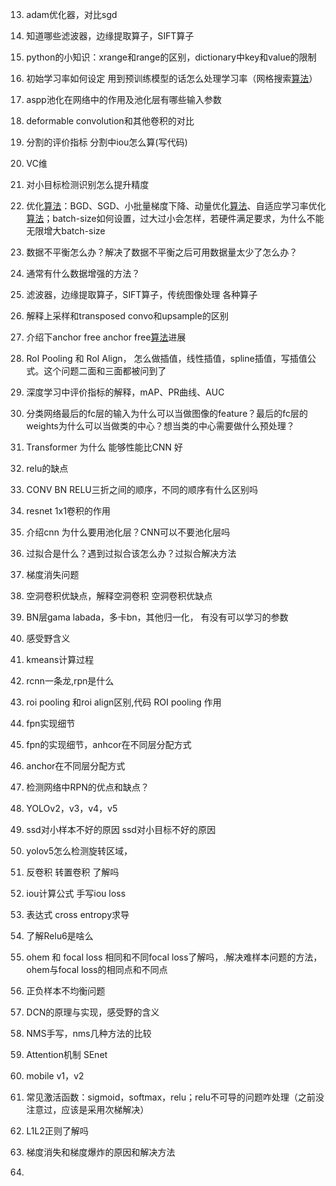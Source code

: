 13. adam优化器，对比sgd

15. 知道哪些滤波器，边缘提取算子，SIFT算子

16. python的小知识：xrange和range的区别，dictionary中key和value的限制

19. 初始学习率如何设定 用到预训练模型的话怎么处理学习率（网格搜索[算法](https://www.nowcoder.com/jump/super-jump/word?word=算法)）

17. aspp池化在网络中的作用及池化层有哪些输入参数

27. deformable convolution和其他卷积的对比

8. 分割的评价指标 分割中iou怎么算(写代码)

37. VC维

39. 对小目标检测识别怎么提升精度

40. 优化[算法](https://www.nowcoder.com/jump/super-jump/word?word=算法)：BGD、SGD、小批量梯度下降、动量优化[算法](https://www.nowcoder.com/jump/super-jump/word?word=算法)、自适应学习率优化[算法](https://www.nowcoder.com/jump/super-jump/word?word=算法)；batch-size如何设置，过大过小会怎样，若硬件满足要求，为什么不能无限增大batch-size

41. 数据不平衡怎么办？解决了数据不平衡之后可用数据量太少了怎么办？

45. 通常有什么数据增强的方法？

46. 滤波器，边缘提取算子，SIFT算子，传统图像处理 各种算子

47. 解释上采样和transposed convo和upsample的区别

20. 介绍下anchor free  anchor free[算法](https://www.nowcoder.com/jump/super-jump/word?word=算法)进展

29. RoI Pooling 和 RoI Align， 怎么做插值，线性插值，spline插值，写插值公式。这个问题二面和三面都被问到了

24. 深度学习中评价指标的解释，mAP、PR曲线、AUC

25. 分类网络最后的fc层的输入为什么可以当做图像的feature？最后的fc层的weights为什么可以当做类的中心？想当类的中心需要做什么预处理？

26. Transformer 为什么 能够性能比CNN 好

    






1. relu的缺点
2. CONV BN RELU三折之间的顺序，不同的顺序有什么区别吗
3. resnet 1x1卷积的作用
4. 介绍cnn 为什么要用池化层？CNN可以不要池化层吗
5. 过拟合是什么？遇到过拟合该怎么办？过拟合解决方法
6. 梯度消失问题
7. 空洞卷积优缺点，解释空洞卷积 空洞卷积优缺点
8. BN层gama labada，多卡bn，其他归一化， 有没有可以学习的参数
9. 感受野含义
10. kmeans计算过程
11. rcnn一条龙,rpn是什么
12. roi pooling 和roi align区别,代码 ROI pooling 作用
13. fpn实现细节
14. fpn的实现细节，anhcor在不同层分配方式
15. anchor在不同层分配方式
16. 检测网络中RPN的优点和缺点？
17. YOLOv2，v3，v4，v5
18. ssd对小样本不好的原因 ssd对小目标不好的原因
19. yolov5怎么检测旋转区域， 
20. 反卷积 转置卷积 了解吗
21. iou计算公式 手写iou loss
22. 表达式 cross entropy求导
23. 了解Relu6是啥么
24. ohem 和 focal loss 相同和不同focal loss了解吗，.解决难样本问题的方法，ohem与focal loss的相同点和不同点
25. 正负样本不均衡问题
26. DCN的原理与实现，感受野的含义
27. NMS手写，nms几种方法的比较
28. Attention机制 SEnet
29. mobile v1，v2
30. 常见激活函数：sigmoid，softmax，relu；relu不可导的问题咋处理（之前没注意过，应该是采用次梯解决）
31. L1L2正则了解吗
32. 梯度消失和梯度爆炸的原因和解决方法
33.  

